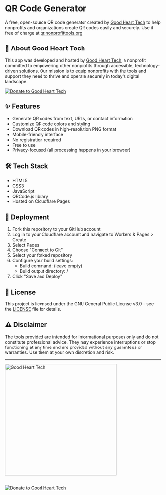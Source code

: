# QR Code Generator

A free, open-source QR code generator created by [Good Heart Tech](https://goodhearttech.org/) to help nonprofits and organizations create QR codes easily and securely. Use it free of charge at [qr.nonprofittools.org](https://qr.nonprofittools.org/)!

## 👋 About Good Heart Tech

This app was developed and hosted by [Good Heart Tech](https://goodhearttech.org/), a nonprofit committed to empowering other nonprofits through accessible, technology-driven solutions. Our mission is to equip nonprofits with the tools and support they need to thrive and operate securely in today's digital landscape.

[![Donate to Good Heart Tech](https://img.shields.io/badge/Donate_to_Good_Heart_Tech-💙-white)](https://goodhearttech.org/donate/)

## ✨ Features

- Generate QR codes from text, URLs, or contact information
- Customize QR code colors and styling
- Download QR codes in high-resolution PNG format
- Mobile-friendly interface
- No registration required
- Free to use
- Privacy-focused (all processing happens in your browser)

## 🛠️ Tech Stack

- HTML5
- CSS3
- JavaScript
- QRCode.js library
- Hosted on Cloudflare Pages

## 🚀 Deployment

1. Fork this repository to your GitHub account
2. Log in to your Cloudflare account and navigate to Workers & Pages > Create
3. Select Pages
4. Choose "Connect to Git"
5. Select your forked repository
6. Configure your build settings:
   - Build command: (leave empty)
   - Build output directory: /
7. Click "Save and Deploy"

## 📄 License

This project is licensed under the GNU General Public License v3.0 - see the [LICENSE](LICENSE) file for details.

## ⚠️ Disclaimer

The tools provided are intended for informational purposes only and do not constitute professional advice. They may experience interruptions or stop functioning at any time and are provided without any guarantees or warranties. Use them at your own discretion and risk.

---

<a href="https://goodhearttech.org/">
  <img src="https://graphics.goodhearttech.org/GHT-AllWhiteLogo-phishsite.png" alt="Good Heart Tech" width="360">
</a>
<br><br>

[![Donate to Good Heart Tech](https://img.shields.io/badge/Donate_to_Good_Heart_Tech-💙-white)](https://goodhearttech.org/donate/)

